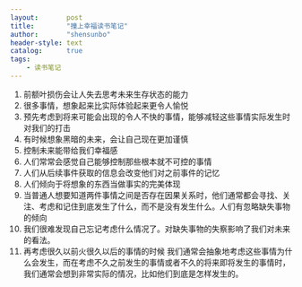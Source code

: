 ```yaml
---
layout:       post
title:        "撞上幸福读书笔记"
author:       "shensunbo"
header-style: text
catalog:      true
tags:
    - 读书笔记
---
```

1. 前额叶损伤会让人失去思考未来生存状态的能力
2. 很多事情，想象起来比实际体验起来更令人愉悦
3. 预先考虑到将来可能会出现的令人不快的事情，能够减轻这些事情实际发生时对我们的打击
4. 有时候想象黑暗的未来，会让自己现在更加谨慎
5. 控制未来能带给我们幸福感
6. 人们常常会感觉自己能够控制那些根本就不可控的事情
7. 人们从后续事件获取的信息会改变他们对之前事件的记忆
8. 人们倾向于将想象的东西当做事实的完美体现
9. 当普通人想要知道两件事情之间是否存在因果关系时，他们通常都会寻找、关注、考虑和记住到底发生了什么，而不是没有发生什么。人们有忽略缺失事物的倾向
10. 我们很难发现自己忘记考虑什么情况了。对缺失事物的失察影响了我们对未来的看法。
11. 再考虑很久以前火很久以后的事情的时候 我们通常会抽象地考虑这些事情为什么会发生，而在考虑不久之前发生的事情或者不久的将来即将发生的事情时，我们通常会想到非常实际的情况，比如他们到底是怎样发生的。

